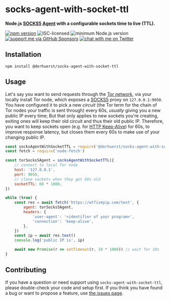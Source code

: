 # socks-agent-with-socket-ttl

**Node.js [SOCKS5](https://en.wikipedia.org/wiki/SOCKS#SOCKS5) [Agent](https://nodejs.org/api/http.html#class-httpagent) with a configurable sockets time to live (TTL).**

[![npm version](https://img.shields.io/npm/v/@derhuerst/socks-agent-with-socket-ttl.svg)](https://www.npmjs.com/package/@derhuerst/socks-agent-with-socket-ttl)
![ISC-licensed](https://img.shields.io/github/license/derhuerst/socks-agent-with-socket-ttl.svg)
![minimum Node.js version](https://img.shields.io/node/v/socks-agent-with-socket-ttl.svg)
[![support me via GitHub Sponsors](https://img.shields.io/badge/support%20me-donate-fa7664.svg)](https://github.com/sponsors/derhuerst)
[![chat with me on Twitter](https://img.shields.io/badge/chat%20with%20me-on%20Twitter-1da1f2.svg)](https://twitter.com/derhuerst)


## Installation

```shell
npm install @derhuerst/socks-agent-with-socket-ttl
```


## Usage

Let's say you want to send requests through the [Tor network](https://www.torproject.org), via your locally install Tor node, which exposes a [SOCKS5](https://en.wikipedia.org/wiki/SOCKS#SOCKS5) proxy on `127.0.0.1:9050`. You have configured it to pick a new *circuit* (the Tor term for the chain of Tor nodes your traffic is sent through) every 60s, *usually* giving you a new public IP every time; But that only applies to new sockets you're creating, exiting ones will keep their old circuit and thus their old public IP. Therefore, you want to keep sockets open (e.g. for [HTTP Keep-Alive](https://developer.mozilla.org/en-US/docs/Web/HTTP/Headers/Keep-Alive)) for 60s, to improve response latency, but closes them every 60s to make use of your changing public IP.

```js
const socksAgentWithSocketTTL = require('@derhuerst/socks-agent-with-socket-ttl')
const fetch = require('node-fetch')

const torSocks5Agent = socksAgentWithSocketTTL({
	// connect to local Tor node
	host: '127.0.0.1',
	port: 9050,
	// close sockets when they get 60s old
	socketTTL: 60 * 1000,
})

while (true) {
	const res = await fetch('https://wtfismyip.com/text', {
		agent: torSocks5Agent,
		headers: {
			'user-agent': '<identifier of your program>',
			'connection': 'keep-alive',
		},
	})
	const ip = await res.text()
	console.log('public IP is', ip)

	await new Promise(r => setTimeout(r, 10 * 1000)) // wait for 10s
}
```


## Contributing

If you have a question or need support using `socks-agent-with-socket-ttl`, please double-check your code and setup first. If you think you have found a bug or want to propose a feature, use [the issues page](https://github.com/derhuerst/socks-agent-with-socket-ttl/issues).
